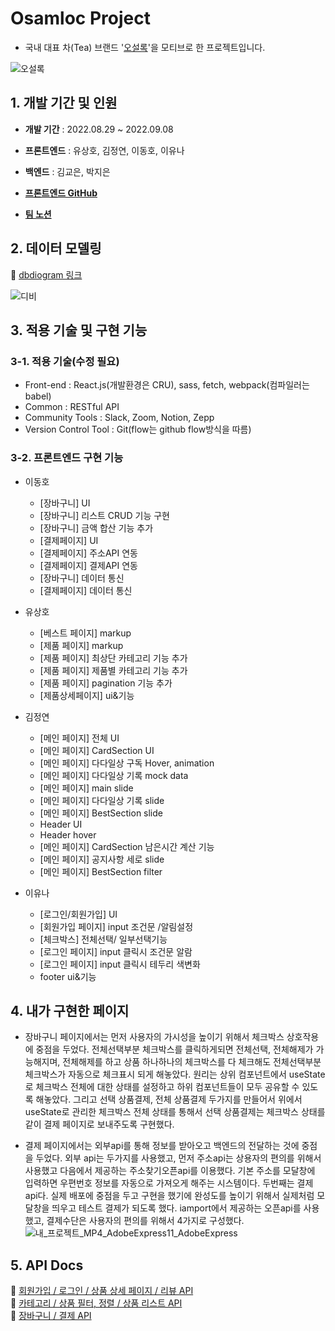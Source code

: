 # Osamloc Project

- 국내 대표 차(Tea) 브랜드 '[오설록](https://www.osulloc.com/kr/ko)'을 모티브로 한 프로젝트입니다.

![오설록](https://user-images.githubusercontent.com/108418225/190359024-709b2df0-3249-4708-8e2f-7d6bcb38c07a.png)

  
  
## 1. 개발 기간 및 인원

- __개발 기간__  : 2022.08.29 ~ 2022.09.08

- __프론트엔드__ : 유상호, 김정연, 이동호, 이유나  

- __백엔드__ : 김교은, 박지은  

- __[프론트엔드 GitHub](https://github.com/wecode-bootcamp-korea/justcode-6-1st-osamloc-front)__ 

- __[팀 노션](https://www.notion.so/wecode/93b4fdf1dd4b49dd9b2fe71f7b85d8d0)__

  
  
## 2. 데이터 모델링

:paperclip:  [dbdiogram 링크](https://dbdiagram.io/d/631550500911f91ba5332730)   

![디비](https://user-images.githubusercontent.com/108418225/190328843-2bbf8125-2c98-43a3-a3d0-f31fd9613631.png)

  
 
## 3. 적용 기술 및 구현 기능

### 3-1. 적용 기술(수정 필요)
+ Front-end : React.js(개발환경은 CRU), sass, fetch, webpack(컴파일러는  babel)
+ Common : RESTful API
+ Community Tools : Slack, Zoom, Notion, Zepp
+ Version Control Tool : Git(flow는 github flow방식을 따름)


### 3-2. 프론트엔드 구현 기능
- 이동호  
  - [장바구니] UI
  - [장바구니] 리스트 CRUD 기능 구현 
  - [장바구니] 금액 합산 기능 추가
  - [결제페이지] UI
  - [결제페이지] 주소API 연동
  - [결제페이지] 결제API 연동
  - [장바구니] 데이터 통신
  - [결제페이지] 데이터 통신

- 유상호
  - [베스트 페이지] markup
  - [제품 페이지] markup
  - [제품 페이지] 최상단 카테고리 기능 추가
  - [제품 페이지] 제품별 카테고리 기능 추가
  - [제품 페이지] pagination 기능 추가
  - [제품상세페이지] ui&기능

- 김정연
  - [메인 페이지] 전체 UI
  - [메인 페이지] CardSection UI
  - [메인 페이지] 다다일상 구독 Hover, animation
  - [메인 페이지] 다다일상 기록 mock data
  - [메인 페이지] main slide
  - [메인 페이지] 다다일상 기록 slide
  - [메인 페이지] BestSection slide
  - Header UI
  - Header hover
  - [메인 페이지] CardSection 남은시간 계산 기능
  - [메인 페이지] 공지사항 세로 slide 
  - [메인 페이지] BestSection filter

- 이유나
  - [로그인/회원가입] UI
  - [회원가입 페이지] input 조건문 /알림설정
  - [체크박스] 전체선택/ 일부선택기능
  - [로그인 페이지] input 클릭시 조건문 알람
  - [로그인 페이지] input 클릭시 테두리 색변화 
  - footer ui&기능 

  
## 4. 내가 구현한 페이지
- 장바구니 페이지에서는 먼저 사용자의 가시성을 높이기 위해서 체크박스 상호작용에 중점을 두었다. 
전체선택부분 체크박스를 클릭하게되면 전체선택, 전체해제가 가능해지며, 전체해제를 하고 상품 하나하나의 체크박스를 다 체크해도 전체선택부분 체크박스가 자동으로 체크표시 되게 해놓았다. 
원리는 상위 컴포넌트에서 useState로 체크박스 전체에 대한 상태를 설정하고 하위 컴포넌트들이 모두 공유할 수 있도록 해놓았다.
그리고 선택 상품결제, 전체 상품결제 두가지를 만들어서 위에서 useState로 관리한 체크박스 전체 상태를 통해서 선택 상품결제는 체크박스 상태를 같이 결제 페이지로 보내주도록 구현했다.

- 결제 페이지에서는 외부api를 통해 정보를 받아오고 백엔드의 전달하는 것에 중점을 두었다.
외부 api는 두가지를 사용했고, 먼저 주소api는 상용자의 편의를 위해서 사용했고 다음에서 제공하는 주소찾기오픈api를 이용했다.
기본 주소를 모달창에 입력하면 우편번호 정보를 자동으로 가져오게 해주는 시스템이다.
두번째는 결제api다. 실제 배포에 중점을 두고 구현을 했기에 완성도를 높이기 위해서 실제처럼 모달창을 띄우고 테스트 결제가 되도록 했다. iamport에서 제공하는 오픈api를 사용했고, 결제수단은 사용자의 편의를 위해서 4가지로 구성했다.  
![내_프로젝트_MP4_AdobeExpress11_AdobeExpress](https://user-images.githubusercontent.com/88419431/190584581-56bf5b6c-2587-4128-9649-1a34e007b03d.gif)



  
  
## 5. API Docs

:paperclip: [회원가입 / 로그인 / 상품 상세 페이지 / 리뷰 API](https://documenter.getpostman.com/view/22723173/VUxVrQLd)  
:paperclip: [카테고리 / 상품 필터, 정렬 / 상품 리스트 API](https://documenter.getpostman.com/view/22723465/VUxXKNsa)  
:paperclip: [장바구니 / 결제 API](https://documenter.getpostman.com/view/22723465/VVBQX98b)  

